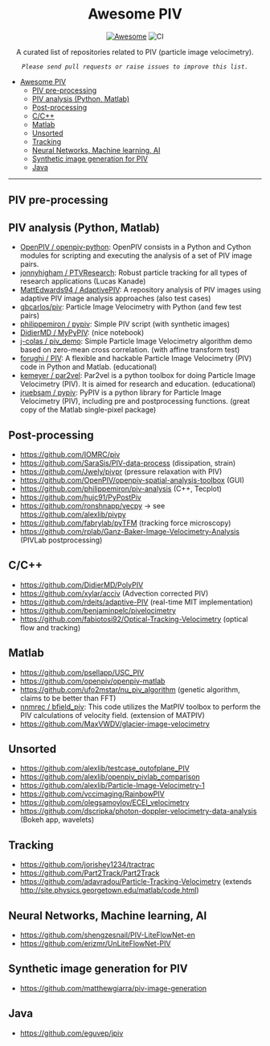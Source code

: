 <div align="center">

# Awesome PIV
[![Awesome](https://awesome.re/badge-flat.svg)](https://github.com/sindresorhus/awesome#readme)
![CI](https://github.com/lento234/awesome_piv/workflows/CI/badge.svg)


A curated list of repositories related to PIV (particle image velocimetry). 

*`Please send pull requests or raise issues to improve this list.`*

</div>

- [Awesome PIV](#awesome-piv)
  - [PIV pre-processing](#piv-pre-processing)
  - [PIV analysis (Python, Matlab)](#piv-analysis-python-matlab)
  - [Post-processing](#post-processing)
  - [C/C++](#cc)
  - [Matlab](#matlab)
  - [Unsorted](#unsorted)
  - [Tracking](#tracking)
  - [Neural Networks, Machine learning, AI](#neural-networks-machine-learning-ai)
  - [Synthetic image generation for PIV](#synthetic-image-generation-for-piv)
  - [Java](#java)

--------------------------------

## PIV pre-processing

## PIV analysis (Python, Matlab)

- [OpenPIV /
openpiv-python](https://github.com/openpiv/openpiv-python): OpenPIV consists in a Python and Cython modules for scripting and executing the analysis of a set of PIV image pairs. 
- [jonnyhigham /
PTVResearch](https://github.com/jonnyhigham/PTVResearch): Robust particle tracking for all types of research applications (Lucas Kanade)
- [MattEdwards94 /
AdaptivePIV](https://github.com/MattEdwards94/AdaptivePIV): A repository  analysis of PIV images using adaptive PIV image analysis approaches (also test cases)
- [gbcarlos/piv](https://github.com/gbcarlos/piv): Particle Image Velocimetry with Python (and few test pairs)
- [philippemiron /
pypiv](https://github.com/philippemiron/pypiv): Simple PIV script (with synthetic images)
- [DidierMD /
MyPyPIV](https://github.com/DidierMD/MyPyPIV): (nice notebook)
- [j-colas /
piv_demo](https://github.com/j-colas/piv_demo): Simple Particle Image Velocimetry algorithm demo based on zero-mean cross correlation. (with affine transform test)
- [forughi /
PIV](https://github.com/forughi/PIV): A flexible and hackable Particle Image Velocimetry (PIV) code in Python and Matlab. (educational)
- [kemeyer /
par2vel](https://github.com/kemeyer/par2vel): Par2vel is a python toolbox for doing Particle Image Velocimetry (PIV). It is aimed for research and education. (educational)
- [jruebsam /
pypiv](https://github.com/jruebsam/pypiv): PyPIV is a python library for Particle Image Velocimetry (PIV), including pre and postprocessing functions. (great copy of the Matlab single-pixel package)

## Post-processing

- https://github.com/IOMRC/piv 
- https://github.com/SaraSis/PIV-data-process (dissipation, strain)
- https://github.com/Jwely/pivpr (pressure relaxation with PIV)
- https://github.com/OpenPIV/openpiv-spatial-analysis-toolbox (GUI)
- https://github.com/philippemiron/piv-analysis (C++, Tecplot)
- https://github.com/hujc91/PyPostPiv
- https://github.com/ronshnapp/vecpy -> see https://github.com/alexlib/pivpy
- https://github.com/fabrylab/pyTFM (tracking force microscopy)
- https://github.com/rplab/Ganz-Baker-Image-Velocimetry-Analysis (PIVLab postprocessing)


## C/C++

- https://github.com/DidierMD/PolyPIV
- https://github.com/xylar/acciv (Advection corrected PIV)
- https://github.com/rdeits/adaptive-PIV (real-time MIT implementation)
- https://github.com/benjaminpelc/pivelocimetry
- https://github.com/fabiotosi92/Optical-Tracking-Velocimetry (optical flow and tracking)


## Matlab

- https://github.com/psellapp/USC_PIV
- https://github.com/openpiv/openpiv-matlab
- https://github.com/ufo2mstar/nu_piv_algorithm (genetic algorithm, claims to be better than FFT)
- [nnmrec /
bfield_piv](https://github.com/nnmrec/bfield_piv): This code utilizes the MatPIV toolbox to perform the PIV calculations of velocity field. (extension of MATPIV)
- https://github.com/MaxVWDV/glacier-image-velocimetry


## Unsorted

- https://github.com/alexlib/testcase_outofplane_PIV
- https://github.com/alexlib/openpiv_pivlab_comparison
- https://github.com/alexlib/Particle-Image-Velocimetry-1
- https://github.com/vccimaging/RainbowPIV
- https://github.com/olegsamoylov/ECEI_velocimetry
- https://github.com/dscripka/photon-doppler-velocimetry-data-analysis (Bokeh app, wavelets)


## Tracking

- https://github.com/jorishey1234/tractrac
- https://github.com/Part2Track/Part2Track
- https://github.com/adavradou/Particle-Tracking-Velocimetry (extends http://site.physics.georgetown.edu/matlab/code.html)


## Neural Networks, Machine learning, AI

- https://github.com/shengzesnail/PIV-LiteFlowNet-en
- https://github.com/erizmr/UnLiteFlowNet-PIV


## Synthetic image generation for PIV

- https://github.com/matthewgiarra/piv-image-generation


## Java

- https://github.com/eguvep/jpiv
